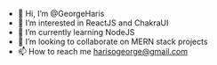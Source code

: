 - 👋 Hi, I’m @GeorgeHaris
- 👀 I’m interested in ReactJS and ChakraUI
- 🌱 I’m currently learning NodeJS
- 💞️ I’m looking to collaborate on MERN stack projects
- 📫 How to reach me harisogeorge@gmail.com

